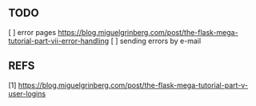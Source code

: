 ## TODO
[ ] error pages https://blog.miguelgrinberg.com/post/the-flask-mega-tutorial-part-vii-error-handling
[ ] sending errors by e-mail

## REFS
[1] https://blog.miguelgrinberg.com/post/the-flask-mega-tutorial-part-v-user-logins